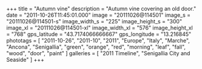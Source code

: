 +++
title = "Autumn vine"
description = "Autumn vine covering an old door."
date = "2011-10-26T11:45:01.000"
image = "20111026@114501"
image_s = "20111026@114501-s"
image_width_s = "225"
image_height_s = "300"
image_xl = "20111026@114501-xl"
image_width_xl = "576"
image_height_xl = "768"
gps_latitude = "43.7174066666667"
gps_longitude = "13.216845"
phototags = [ "2011-10-26", "2011-10", "2011", "Europe", "Italy", "Marche", "Ancona", "Senigallia", "green", "orange", "red", "morning", "leaf", "fall", "wood", "door", "paint" ]
galleries = [ "2011 Timeline", "Senigallia City and Seaside" ]
+++
